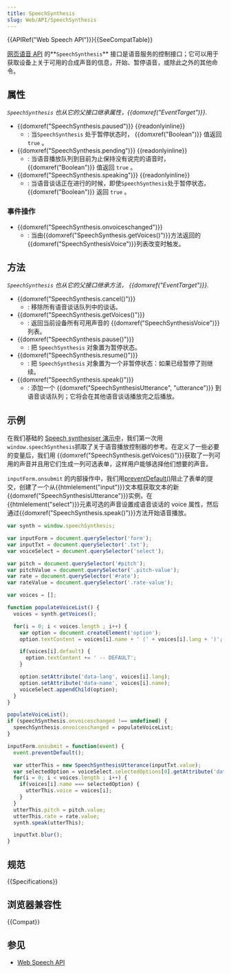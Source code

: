 ```yaml
---
title: SpeechSynthesis
slug: Web/API/SpeechSynthesis
---
```


{{APIRef("Web Speech API")}}{{SeeCompatTable}}

[网页语音 API](/zh-CN/docs/Web/API/Web_Speech_API) 的**`SpeechSynthesis`** 接口是语音服务的控制接口；它可以用于获取设备上关于可用的合成声音的信息，开始、暂停语音，或除此之外的其他命令。

## 属性

_`SpeechSynthesis` 也从它的父接口继承属性，{{domxref("EventTarget")}}._

- {{domxref("SpeechSynthesis.paused")}} {{readonlyinline}}
  - : 当`SpeechSynthesis` 处于暂停状态时， {{domxref("Boolean")}} 值返回 `true` 。
- {{domxref("SpeechSynthesis.pending")}} {{readonlyinline}}
  - : 当语音播放队列到目前为止保持没有说完的语音时， {{domxref("Boolean")}} 值返回 `true` 。
- {{domxref("SpeechSynthesis.speaking")}} {{readonlyinline}}
  - : 当语音谈话正在进行的时候，即使`SpeechSynthesis`处于暂停状态， {{domxref("Boolean")}} 返回 `true` 。

### 事件操作

- {{domxref("SpeechSynthesis.onvoiceschanged")}}
  - : 当由{{domxref("SpeechSynthesis.getVoices()")}}方法返回的{{domxref("SpeechSynthesisVoice")}}列表改变时触发。

## 方法

_`SpeechSynthesis` 也从它的父接口继承方法， {{domxref("EventTarget")}}._

- {{domxref("SpeechSynthesis.cancel()")}}
  - : 移除所有语音谈话队列中的谈话。
- {{domxref("SpeechSynthesis.getVoices()")}}
  - : 返回当前设备所有可用声音的 {{domxref("SpeechSynthesisVoice")}}列表。
- {{domxref("SpeechSynthesis.pause()")}}
  - : 把 `SpeechSynthesis` 对象置为暂停状态。
- {{domxref("SpeechSynthesis.resume()")}}
  - : 把 `SpeechSynthesis` 对象置为一个非暂停状态：如果已经暂停了则继续。
- {{domxref("SpeechSynthesis.speak()")}}
  - : 添加一个 {{domxref("SpeechSynthesisUtterance", "utterance")}} 到语音谈话队列；它将会在其他语音谈话播放完之后播放。

## 示例

在我们基础的 [Speech synthesiser 演示中](https://github.com/mdn/dom-examples/tree/main/web-speech-api/speak-easy-synthesis)，我们第一次用 `window.speechSynthesis`抓取了关于语音播放控制器的参考。在定义了一些必要的变量后，我们用 {{domxref("SpeechSynthesis.getVoices()")}}获取了一列可用的声音并且用它们生成一列可选表单，这样用户能够选择他们想要的声音。

`inputForm.onsubmit` 的内部操作中，我们用[preventDefault()](/zh-CN/docs/Web/API/Event/preventDefault)阻止了表单的提交，创建了一个从{{htmlelement("input")}}文本框获取文本的新{{domxref("SpeechSynthesisUtterance")}}实例，在{{htmlelement("select")}}元素可选的声音设置成语音谈话的 voice 属性，然后通过{{domxref("SpeechSynthesis.speak()")}}方法开始语音播放。

```js
var synth = window.speechSynthesis;

var inputForm = document.querySelector('form');
var inputTxt = document.querySelector('.txt');
var voiceSelect = document.querySelector('select');

var pitch = document.querySelector('#pitch');
var pitchValue = document.querySelector('.pitch-value');
var rate = document.querySelector('#rate');
var rateValue = document.querySelector('.rate-value');

var voices = [];

function populateVoiceList() {
  voices = synth.getVoices();

  for(i = 0; i < voices.length ; i++) {
    var option = document.createElement('option');
    option.textContent = voices[i].name + ' (' + voices[i].lang + ')';

    if(voices[i].default) {
      option.textContent += ' -- DEFAULT';
    }

    option.setAttribute('data-lang', voices[i].lang);
    option.setAttribute('data-name', voices[i].name);
    voiceSelect.appendChild(option);
  }
}

populateVoiceList();
if (speechSynthesis.onvoiceschanged !== undefined) {
  speechSynthesis.onvoiceschanged = populateVoiceList;
}

inputForm.onsubmit = function(event) {
  event.preventDefault();

  var utterThis = new SpeechSynthesisUtterance(inputTxt.value);
  var selectedOption = voiceSelect.selectedOptions[0].getAttribute('data-name');
  for(i = 0; i < voices.length ; i++) {
    if(voices[i].name === selectedOption) {
      utterThis.voice = voices[i];
    }
  }
  utterThis.pitch = pitch.value;
  utterThis.rate = rate.value;
  synth.speak(utterThis);

  inputTxt.blur();
}
```

## 规范

{{Specifications}}

## 浏览器兼容性

{{Compat}}

## 参见

- [Web Speech API](/zh-CN/docs/Web/API/Web_Speech_API)
